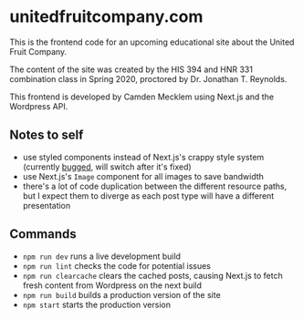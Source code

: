 # unitedfruitcompany.com

This is the frontend code for an upcoming educational site about the United Fruit Company.

The content of the site was created by the HIS 394 and HNR 331 combination class in Spring 2020, proctored by Dr. Jonathan T. Reynolds.

This frontend is developed by Camden Mecklem using Next.js and the Wordpress API.

## Notes to self

* use styled components instead of Next.js's crappy style system (currently [bugged](https://github.com/vercel/next.js/issues/7322#issuecomment-968858477), will switch after it's fixed)
* use Next.js's `Image` component for all images to save bandwidth
* there's a lot of code duplication between the different resource paths, but I expect them to diverge as each post type will have a different presentation

## Commands

* `npm run dev` runs a live development build
* `npm run lint` checks the code for potential issues
* `npm run clearcache` clears the cached posts, causing Next.js to fetch fresh content from Wordpress on the next build
* `npm run build` builds a production version of the site
* `npm start` starts the production version
